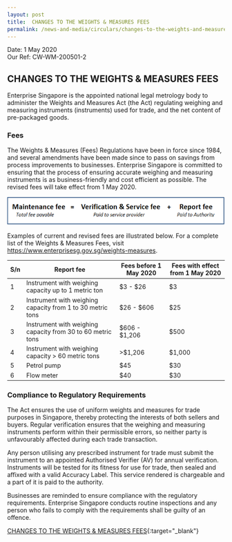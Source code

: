 ```yaml
---
layout: post
title:  CHANGES TO THE WEIGHTS & MEASURES FEES
permalink: /news-and-media/circulars/changes-to-the-weights-and-measures-fee
---
```


Date: 1 May 2020\
Our Ref: CW-WM-200501-2

## CHANGES TO THE WEIGHTS & MEASURES FEES

Enterprise Singapore is the appointed national legal metrology body to administer the Weights and Measures Act (the Act) regulating weighing and measuring instruments (instruments) used for trade, and the net content of pre-packaged goods.

### Fees
The Weights & Measures (Fees) Regulations have been in force since 1984, and several amendments have been made since to pass on savings from process improvements to businesses. Enterprise Singapore is committed to ensuring that the process of ensuring accurate weighing and measuring instruments is as business-friendly and cost efficient as possible. The revised fees will take effect from 1 May 2020.

![Revised-fees](/images/news-and-media/WM-fees.PNG)

Examples of current and revised fees are illustrated below. For a complete list of the Weights & Measures Fees, visit <https://www.enterprisesg.gov.sg/weights-measures>.

|**S/n**|**Report fee**|**Fees before 1 May 2020**|**Fees with effect from 1 May 2020**|
--- | --- | --- | --- 
| 1 | Instrument with weighing capacity up to 1 metric ton | $3 - $26 | $3                                  
| 2 | Instrument with weighing capacity from 1 to 30 metric tons | $26 - $606 | $25                                                     
| 3 | Instrument with weighing capacity from 30 to 60 metric tons | $606 - $1,206 | $500                                  
| 4 | Instrument with weighing capacity > 60 metric tons | >$1,206 | $1,000 
| 5 | Petrol pump  | $45 | $30                                  
| 6 | Flow meter | $40 | $30 

### Compliance to Regulatory Requirements
The Act ensures the use of uniform weights and measures for trade purposes in Singapore, thereby protecting the interests of both sellers and buyers. Regular verification ensures that the weighing and measuring instruments perform within their permissible errors, so neither party is unfavourably affected during each trade transaction.

Any person utilising any prescribed instrument for trade must submit the instrument to an appointed Authorised Verifier (AV) for annual verification. Instruments will be tested for its fitness for use for trade, then sealed and affixed with a valid Accuracy Label. This service rendered is chargeable and a part of it is paid to the authority.

Businesses are reminded to ensure compliance with the regulatory requirements. Enterprise Singapore conducts routine inspections and any person who fails to comply with the requirements shall be guilty of an offence.

[CHANGES TO THE WEIGHTS & MEASURES FEES](/news-and-media/circulars/circular-cw-wm-200501-2-weights-and-measures-fee.pdf){:target="_blank"}

